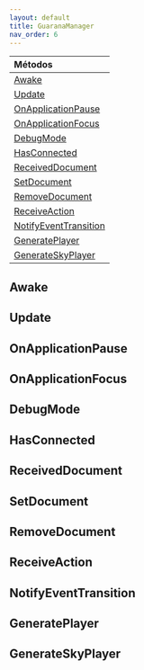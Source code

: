 ```yaml
---
layout: default
title: GuaranaManager
nav_order: 6
---
```


| Métodos       |
|:-------------|
| [Awake](#Awake)| 
| [Update](#Update)| 
| [OnApplicationPause](#OnApplicationPause)| 
| [OnApplicationFocus](#OnApplicationFocus)| 
| [DebugMode](#DebugMode)| 
| [HasConnected](#HasConnected)| 
| [ReceivedDocument](#ReceivedDocument)| 
| [SetDocument](#SetDocument)| 
| [RemoveDocument](#RemoveDocument)| 
| [ReceiveAction](#ReceiveAction)| 
| [NotifyEventTransition](#NotifyEventTransition)| 
| [GeneratePlayer](#GeneratePlayer)| 
| [GenerateSkyPlayer](#GenerateSkyPlayer)| 


## Awake
## Update
## OnApplicationPause
## OnApplicationFocus
## DebugMode
## HasConnected
## ReceivedDocument
## SetDocument
## RemoveDocument
## ReceiveAction
## NotifyEventTransition
## GeneratePlayer
## GenerateSkyPlayer
